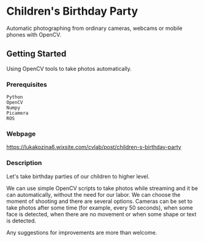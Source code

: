 # Children's Birthday Party
Automatic photographing from ordinary cameras, webcams or mobile phones with OpenCV.

## Getting Started

Using OpenCV tools to take photos automatically. 

### Prerequisites


```
Python 
OpenCV
Numpy
Picamera
ROS
```

### Webpage

https://lukakozina6.wixsite.com/cvlab/post/children-s-birthday-party

### Description

Let's take birthday parties of our children to higher level.

We can use simple OpenCV scripts to take photos while streaming and it be can automatically, without the need for our labor. We can choose the moment of shooting and there are several options. Cameras can be set to take photos after some time (for example, every 50 seconds), when some face is detected, when there are no movement or when some shape or text is detected.
 
Any suggestions for improvements are more than welcome. 

